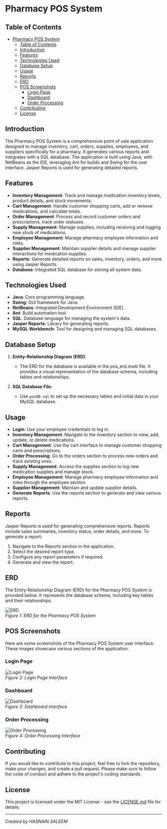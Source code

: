 # Pharmacy POS System

## Table of Contents
- [Pharmacy POS System](#pharmacy-pos-system)
  - [Table of Contents](#table-of-contents)
  - [Introduction](#introduction)
  - [Features](#features)
  - [Technologies Used](#technologies-used)
  - [Database Setup](#database-setup)
  - [Usage](#usage)
  - [Reports](#reports)
  - [ERD](#erd)
  - [POS Screenshots](#pos-screenshots)
    - [Login Page](#login-page)
    - [Dashboard](#dashboard)
    - [Order Processing](#order-processing)
  - [Contributing](#contributing)
  - [License](#license)

## Introduction
The Pharmacy POS System is a comprehensive point of sale application designed to manage inventory, cart, orders, supplies, employees, and suppliers specifically for a pharmacy. It generates various reports and integrates with a SQL database. The application is built using Java, with NetBeans as the IDE, leveraging Ant for builds and Swing for the user interface. Jasper Reports is used for generating detailed reports.

## Features
- **Inventory Management**: Track and manage medication inventory levels, product details, and stock movements.
- **Cart Management**: Handle customer shopping carts, add or remove medications, and calculate totals.
- **Order Management**: Process and record customer orders and prescriptions, track order statuses.
- **Supply Management**: Manage supplies, including receiving and logging new stock of medications.
- **Employee Management**: Manage pharmacy employee information and roles.
- **Supplier Management**: Maintain supplier details and manage supplier interactions for medication supplies.
- **Reports**: Generate detailed reports on sales, inventory, orders, and more using Jasper Reports.
- **Database**: Integrated SQL database for storing all system data.

## Technologies Used
- **Java**: Core programming language.
- **Swing**: GUI framework for Java.
- **NetBeans**: Integrated Development Environment (IDE).
- **Ant**: Build automation tool.
- **SQL**: Database language for managing the system's data.
- **Jasper Reports**: Library for generating reports.
- **MySQL Workbench**: Tool for designing and managing SQL databases.

## Database Setup
1. **Entity-Relationship Diagram (ERD)**:
   - The ERD for the database is available in the pos_erd.mwb file. It provides a visual representation of the database schema, including tables and relationships.

2. **SQL Database File**:
   - Use `posDB.sql` to set up the necessary tables and initial data in your MySQL database.

## Usage
- **Login**: Use your employee credentials to log in.
- **Inventory Management**: Navigate to the inventory section to view, add, update, or delete medications.
- **Cart Management**: Use the cart interface to manage customer shopping carts and prescriptions.
- **Order Processing**: Go to the orders section to process new orders and track existing ones.
- **Supply Management**: Access the supplies section to log new medication supplies and manage stock.
- **Employee Management**: Manage pharmacy employee information and roles through the employee section.
- **Supplier Management**: Maintain and update supplier details.
- **Generate Reports**: Use the reports section to generate and view various reports.

## Reports
Jasper Reports is used for generating comprehensive reports. Reports include sales summaries, inventory status, order details, and more. To generate a report:
1. Navigate to the Reports section in the application.
2. Select the desired report type.
3. Configure any report parameters if required.
4. Generate and view the report.

## ERD
The Entity-Relationship Diagram (ERD) for the Pharmacy POS System is provided below. It represents the database schema, including key tables and their relationships.

![ERD](/Users/hasnainsaleem/Desktop/POINT-OF-SALE/poserd.png)  
*Figure 1: ERD for the Pharmacy POS System*

## POS Screenshots
Here are some screenshots of the Pharmacy POS System user interface. These images showcase various sections of the application.

### Login Page
![Login Page](/Users/hasnainsaleem/Desktop/POINT-OF-SALE/1.png)  
*Figure 2: Login Page Interface*

### Dashboard
![Dashboard](/Users/hasnainsaleem/Desktop/POINT-OF-SALE/2.png)  
*Figure 3: Dashboard Interface*

### Order Processing
![Order Processing](/Users/hasnainsaleem/Desktop/POINT-OF-SALE/3.png)  
*Figure 4: Order Processing Interface*

## Contributing
If you would like to contribute to this project, feel free to fork the repository, make your changes, and create a pull request. Please make sure to follow the code of conduct and adhere to the project's coding standards.

## License
This project is licensed under the MIT License - see the [LICENSE.md](LICENSE.md) file for details.

---

*Created by HASNAIN SALEEM*
